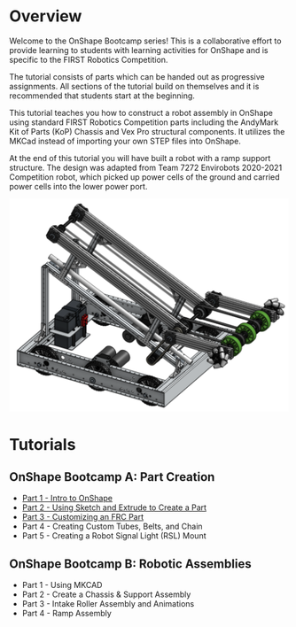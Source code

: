 # Overview
Welcome to the OnShape Bootcamp series! This is a collaborative effort to provide learning to students with learning activities for OnShape and is specific to the FIRST Robotics Competition.

The tutorial consists of parts which can be handed out as progressive assignments. All sections of the tutorial build on themselves and it is recommended that students start at the beginning.

This tutorial teaches you how to construct a robot assembly in OnShape using standard FIRST Robotics Competition parts including the AndyMark Kit of Parts (KoP) Chassis and Vex Pro structural components. It utilizes the MKCad instead of importing your own STEP files into OnShape.

At the end of this tutorial you will have built a robot with a ramp support structure. The design was adapted from Team 7272 Envirobots 2020-2021 Competition robot, which picked up power cells of the ground and carried power cells into the lower power port.

![alt_text](images/final-design.png "final design")

# Tutorials
## OnShape Bootcamp A: Part Creation
- [Part 1 - Intro to OnShape](Bootcamp-A/Part-1/README.md)
- [Part 2 - Using Sketch and Extrude to Create a Part](Bootcamp-A/Part-2/README.md)
- [Part 3 - Customizing an FRC Part](Bootcamp-A/Part-3/README.md)
- Part 4 - Creating Custom Tubes, Belts, and Chain
- Part 5 - Creating a Robot Signal Light (RSL) Mount

## OnShape Bootcamp B: Robotic Assemblies
- Part 1 - Using MKCAD
- Part 2 - Create a Chassis & Support Assembly
- Part 3 - Intake Roller Assembly and Animations
- Part 4 - Ramp Assembly
